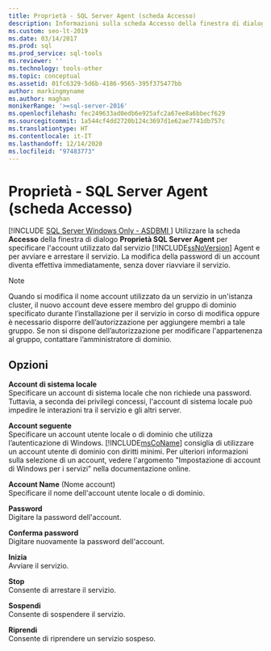 ```yaml
---
title: Proprietà - SQL Server Agent (scheda Accesso)
description: Informazioni sulla scheda Accesso della finestra di dialogo Proprietà SQL Server Agent e su come usare questa scheda per specificare un account e avviare o arrestare il servizio.
ms.custom: seo-lt-2019
ms.date: 03/14/2017
ms.prod: sql
ms.prod_service: sql-tools
ms.reviewer: ''
ms.technology: tools-other
ms.topic: conceptual
ms.assetid: 01fc6329-5d6b-4186-9565-395f375477bb
author: markingmyname
ms.author: maghan
monikerRange: '>=sql-server-2016'
ms.openlocfilehash: fec249633ad0edb6e925afc2a67ee8a6bbecf629
ms.sourcegitcommit: 1a544cf4dd2720b124c3697d1e62ae7741db757c
ms.translationtype: HT
ms.contentlocale: it-IT
ms.lasthandoff: 12/14/2020
ms.locfileid: "97483773"
---
```

# <a name="sql-server-agent-properties-log-on-tab"></a>Proprietà - SQL Server Agent (scheda Accesso)
[!INCLUDE [SQL Server Windows Only - ASDBMI ](../../includes/applies-to-version/sql-windows-only-asdbmi.md)]
  Utilizzare la scheda **Accesso** della finestra di dialogo **Proprietà SQL Server Agent** per specificare l'account utilizzato dal servizio [!INCLUDE[ssNoVersion](../../includes/ssnoversion-md.md)] Agent e per avviare e arrestare il servizio. La modifica della password di un account diventa effettiva immediatamente, senza dover riavviare il servizio.  
  
> [!NOTE]  
>  Quando si modifica il nome account utilizzato da un servizio in un'istanza cluster, il nuovo account deve essere membro del gruppo di dominio specificato durante l’installazione per il servizio in corso di modifica oppure è necessario disporre dell’autorizzazione per aggiungere membri a tale gruppo. Se non si dispone dell’autorizzazione per modificare l'appartenenza al gruppo, contattare l’amministratore di dominio.  
  
## <a name="options"></a>Opzioni  
 **Account di sistema locale**  
 Specificare un account di sistema locale che non richiede una password. Tuttavia, a seconda dei privilegi concessi, l'account di sistema locale può impedire le interazioni tra il servizio e gli altri server.  
  
 **Account seguente**  
 Specificare un account utente locale o di dominio che utilizza l’autenticazione di Windows. [!INCLUDE[msCoName](../../includes/msconame-md.md)] consiglia di utilizzare un account utente di dominio con diritti minimi. Per ulteriori informazioni sulla selezione di un account, vedere l'argomento "Impostazione di account di Windows per i servizi" nella documentazione online.  
  
 **Account Name** (Nome account)  
 Specificare il nome dell'account utente locale o di dominio.  
  
 **Password**  
 Digitare la password dell'account.  
  
 **Conferma password**  
 Digitare nuovamente la password dell'account.  
  
 **Inizia**  
 Avviare il servizio.  
  
 **Stop**  
 Consente di arrestare il servizio.  
  
 **Sospendi**  
 Consente di sospendere il servizio.  
  
 **Riprendi**  
 Consente di riprendere un servizio sospeso.  
  
  
